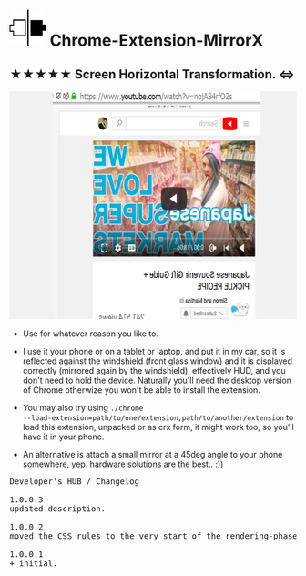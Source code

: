 <h1><img src="resources/icon.png" height="64" width="64"/> Chrome-Extension-MirrorX</h1>

<h2>★★★★★ Screen Horizontal Transformation. ⇔︎</h2>

<img height="400" width="640" src="resources/screenshot_1.png"/>

- Use for whatever reason you like to.

- I use it your phone or on a tablet or laptop, and put it in my car, so it is reflected against the windshield (front glass window) and it is displayed correctly (mirrored again by the windshield), effectively HUD, 
and you don't need to hold the device. Naturally you'll need the desktop version of Chrome otherwize you won't be able to install the extension.

- You may also try using <code>./chrome --load-extension=path/to/one/extension,path/to/another/extension</code> to load this extension, unpacked or as crx form, it might work too, so you'll have it in your phone.

- An alternative is attach a small mirror at a 45deg angle to your phone somewhere, yep. hardware solutions are the best.. :))

<pre>
Developer's HUB / Changelog

1.0.0.3
updated description.

1.0.0.2
moved the CSS rules to the very start of the rendering-phase instead of the 'onload'-phase.

1.0.0.1
+ initial.
</pre>

<!-- <a href="https://paypal.me/e1adkarak0"><img src="https://www.paypalobjects.com/webstatic/mktg/Logo/pp-logo-100px.png" alt="PayPal Donation"></a> -->